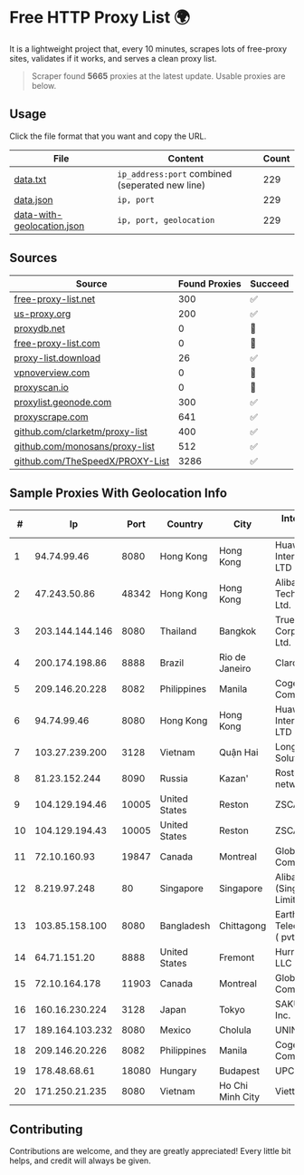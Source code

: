 
# Free HTTP Proxy List 🌍

It is a lightweight project that, every 10 minutes, scrapes lots of free-proxy sites, validates if it works, and serves a clean proxy list.


> Scraper found **5665** proxies at the latest update. Usable proxies are below.

## Usage

Click the file format that you want and copy the URL.


|File|Content|Count|
|----|-------|-----|
|[data.txt](https://raw.githubusercontent.com/themiralay/Proxy-List-World/master/data.txt)|`ip_address:port` combined (seperated new line)|229|
|[data.json](https://raw.githubusercontent.com/themiralay/Proxy-List-World/master/data.json)|`ip, port`|229|
|[data-with-geolocation.json](https://raw.githubusercontent.com/themiralay/Proxy-List-World/master/data-with-geolocation.json)|`ip, port, geolocation`|229|

## Sources

|Source|Found Proxies|Succeed|
|------|-------------|-------|
|[free-proxy-list.net](https://free-proxy-list.net)|300|✅|
|[us-proxy.org](https://www.us-proxy.org)|200|✅|
|[proxydb.net](http://proxydb.net)|0|🚫|
|[free-proxy-list.com](https://free-proxy-list.com/?page=&port=&type%5B%5D=http&type%5B%5D=https&up_time=0&search=Search)|0|🚫|
|[proxy-list.download](https://www.proxy-list.download/HTTP)|26|✅|
|[vpnoverview.com](https://vpnoverview.com/privacy/anonymous-browsing/free-proxy-servers)|0|🚫|
|[proxyscan.io](https://www.proxyscan.io)|0|🚫|
|[proxylist.geonode.com](https://proxylist.geonode.com/api/proxy-list?limit=300&page=1&sort_by=lastChecked&sort_type=desc&protocols=http,https)|300|✅|
|[proxyscrape.com](https://api.proxyscrape.com/v2/?request=displayproxies&protocol=http&timeout=10000&country=all&ssl=all&anonymity=all)|641|✅|
|[github.com/clarketm/proxy-list](https://raw.githubusercontent.com/clarketm/proxy-list/master/proxy-list-raw.txt)|400|✅|
|[github.com/monosans/proxy-list](https://raw.githubusercontent.com/monosans/proxy-list/main/proxies/http.txt)|512|✅|
|[github.com/TheSpeedX/PROXY-List](https://raw.githubusercontent.com/TheSpeedX/PROXY-List/master/http.txt)|3286|✅|


## Sample Proxies With Geolocation Info

|#|Ip|Port|Country|City|Internet Service Provider|
|-|--|----|-------|----|-------------------------|
|1|94.74.99.46|8080|Hong Kong|Hong Kong|Huawei International Pte. LTD|
|2|47.243.50.86|48342|Hong Kong|Hong Kong|Alibaba (US) Technology Co., Ltd.|
|3|203.144.144.146|8080|Thailand|Bangkok|True Internet Corporation CO. Ltd.|
|4|200.174.198.86|8888|Brazil|Rio de Janeiro|Claro S.A|
|5|209.146.20.228|8082|Philippines|Manila|Cogent Communications|
|6|94.74.99.46|8080|Hong Kong|Hong Kong|Huawei International Pte. LTD|
|7|103.27.239.200|3128|Vietnam|Quận Hai|Long Van System Solution|
|8|81.23.152.244|8090|Russia|Kazan'|Rostelecom networks|
|9|104.129.194.46|10005|United States|Reston|ZSCALER, INC.|
|10|104.129.194.43|10005|United States|Reston|ZSCALER, INC.|
|11|72.10.160.93|19847|Canada|Montreal|GloboTech Communications|
|12|8.219.97.248|80|Singapore|Singapore|Alibaba Cloud (Singapore) Private Limited|
|13|103.85.158.100|8080|Bangladesh|Chittagong|Earth Telecommunication ( pvt ) Limited|
|14|64.71.151.20|8888|United States|Fremont|Hurricane Electric LLC|
|15|72.10.164.178|11903|Canada|Montreal|GloboTech Communications|
|16|160.16.230.224|3128|Japan|Tokyo|SAKURA Internet Inc.|
|17|189.164.103.232|8080|Mexico|Cholula|UNINET|
|18|209.146.20.226|8082|Philippines|Manila|Cogent Communications|
|19|178.48.68.61|18080|Hungary|Budapest|UPC|
|20|171.250.21.235|8080|Vietnam|Ho Chi Minh City|Viettel Corporation|



## Contributing

Contributions are welcome, and they are greatly appreciated! Every
little bit helps, and credit will always be given.

